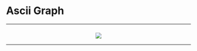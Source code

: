 # Ascii Graph

---

<h3 align="center">
  		<img src="https://asciigraph.vercel.app/gen.svg?n=23,11,46,18,4,29,41,13,48,25,6,38,20,49,32,1,44,16,27,8,35,22,42,10,30,45,19,5,36,24,14,47,31,9,26,43,12,21,39,3,17,34,28,7,40,15,2,33,37,0,23,11,46,18,4,29,41,13,48,25,6,38,20,49,32,1,44,16,27,8,35,22,42,10,30,45,19,5,36,24,14,47,31,9,26,43,12,21,39,3,17,34,28,7,40,15,2,33,37,23"/>
</h3>

---
